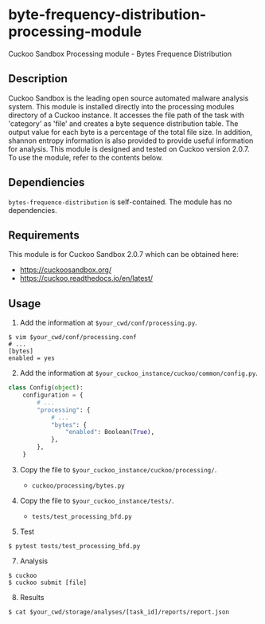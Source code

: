 # byte-frequency-distribution-processing-module
Cuckoo Sandbox Processing module - Bytes Frequence Distribution

## Description
Cuckoo Sandbox is the leading open source automated malware analysis system. This module is installed directly into the processing modules directory of a Cuckoo instance. It accesses the file path of the task with 'category' as 'file' and creates a byte sequence distribution table. The output value for each byte is a percentage of the total file size. In addition, shannon entropy information is also provided to provide useful information for analysis. This module is designed and tested on Cuckoo version 2.0.7. To use the module, refer to the contents below.

## Dependiencies
`bytes-frequence-distribution` is self-contained. The module has no dependencies.

## Requirements
This module is for Cuckoo Sandbox 2.0.7 which can be obtained here:
- https://cuckoosandbox.org/
- https://cuckoo.readthedocs.io/en/latest/

## Usage
1. Add the information at `$your_cwd/conf/processing.py`.
```console
$ vim $your_cwd/conf/processing.conf
# ...
[bytes]
enabled = yes
```

2. Add the information at `$your_cuckoo_instance/cuckoo/common/config.py`.
```python
class Config(object):
    configuration = {
        # ...
        "processing": {
            # ...
            "bytes": {
                "enabled": Boolean(True),
            },
        },
    }
```

3. Copy the file to `$your_cuckoo_instance/cuckoo/processing/`.
    - `cuckoo/processing/bytes.py`

4. Copy the file to `$your_cuckoo_instance/tests/`.
    - `tests/test_processing_bfd.py`

5. Test
```console
$ pytest tests/test_processing_bfd.py
```

7. Analysis
```console
$ cuckoo
$ cuckoo submit [file]
```

8. Results
```console
$ cat $your_cwd/storage/analyses/[task_id]/reports/report.json
```
